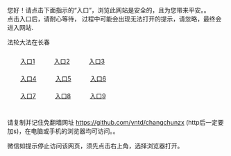 您好！请点击下面指示的“入口”，浏览此网站是安全的，且为您带来平安。。 <br/>
点击入口后，请耐心等待， 过程中可能会出现无法打开的提示，请忽略，最终会进入网站. </br>

法轮大法在长春<br/>
<div style="padding:10px"><a style="margin:20px" target="_blank" href="https://d1utba8qhwtgfh.cloudfront.net/2Qpsp?snjdm" id="ccLink1" rel="nofollow">入口1</a> <a target="_blank" style="margin:20px" href="https://dh7icgr0eozc7.cloudfront.net/2Qpsp?owbba" id="ccLink2" rel="nofollow">入口2</a> <a style="margin:20px" target="_blank" href="https://d1l7gfea3wucxj.cloudfront.net/2Qpsp?njdogze" id="ccLink3" rel="nofollow">入口3</a></div>

<div style="padding:10px" ><a style="margin:20px" target="_blank" href="https://d1utba8qhwtgfh.cloudfront.net/2Qpsp?snjdm" id="ccLink4" rel="nofollow">入口4</a> <a style="margin:20px" href="https://dh7icgr0eozc7.cloudfront.net/2Qpsp?owbba" target="_blank" id="ccLink5" rel="nofollow">入口5</a> <a style="margin:20px" href="https://d1l7gfea3wucxj.cloudfront.net/2Qpsp?njdogze" target="_blank" id="ccLink6" rel="nofollow">入口6</a></div>

<div style="padding:10px"><a style="margin:20px" target="_blank" href="https://d1utba8qhwtgfh.cloudfront.net/2Qpsp?snjdm" id="ccLink7" rel="nofollow">入口7</a> <a style="margin:20px" href="https://dh7icgr0eozc7.cloudfront.net/2Qpsp?owbba" target="_blank" id="ccLink8" rel="nofollow">入口8</a> <a style="margin:20px" target="_blank" href="https://d1l7gfea3wucxj.cloudfront.net/2Qpsp?njdogze" id="ccLink9" rel="nofollow">入口9</a></div>

<br/>



请复制并记住免翻墙网址 https://github.com/yntd/changchunzx (http后一定要加s)，在电脑或手机的浏览器均可访问。。<br/>

微信如提示停止访问该网页，须先点击右上角，选择浏览器打开。
